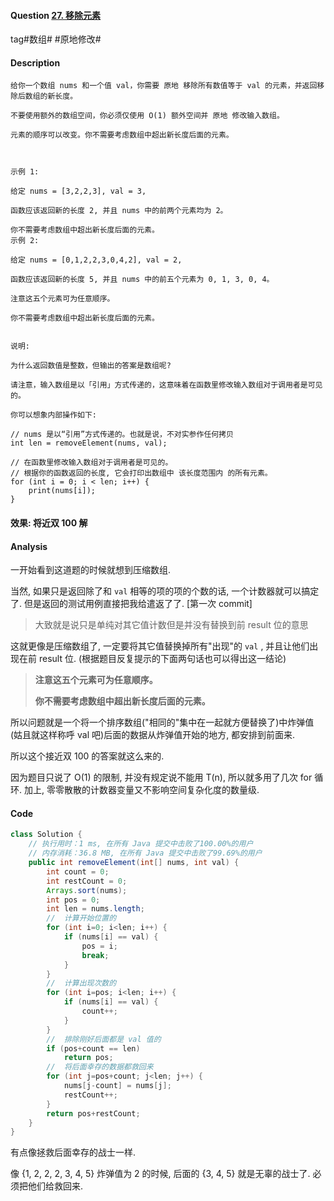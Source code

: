 #### Question [27. 移除元素](https://leetcode-cn.com/problems/remove-element/)

tag#数组# #原地修改#



#### Description

```
给你一个数组 nums 和一个值 val，你需要 原地 移除所有数值等于 val 的元素，并返回移除后数组的新长度。

不要使用额外的数组空间，你必须仅使用 O(1) 额外空间并 原地 修改输入数组。

元素的顺序可以改变。你不需要考虑数组中超出新长度后面的元素。

 

示例 1:

给定 nums = [3,2,2,3], val = 3,

函数应该返回新的长度 2, 并且 nums 中的前两个元素均为 2。

你不需要考虑数组中超出新长度后面的元素。
示例 2:

给定 nums = [0,1,2,2,3,0,4,2], val = 2,

函数应该返回新的长度 5, 并且 nums 中的前五个元素为 0, 1, 3, 0, 4。

注意这五个元素可为任意顺序。

你不需要考虑数组中超出新长度后面的元素。
 

说明:

为什么返回数值是整数，但输出的答案是数组呢?

请注意，输入数组是以「引用」方式传递的，这意味着在函数里修改输入数组对于调用者是可见的。

你可以想象内部操作如下:

// nums 是以“引用”方式传递的。也就是说，不对实参作任何拷贝
int len = removeElement(nums, val);

// 在函数里修改输入数组对于调用者是可见的。
// 根据你的函数返回的长度, 它会打印出数组中 该长度范围内 的所有元素。
for (int i = 0; i < len; i++) {
    print(nums[i]);
}

```



#### 效果: 将近双 100 解



#### Analysis

一开始看到这道题的时候就想到压缩数组. 

当然, 如果只是返回除了和 `val` 相等的项的项的个数的话, 一个计数器就可以搞定了. 但是返回的测试用例直接把我给遣返了了. [第一次 commit]

> 大致就是说只是单纯对其它值计数但是并没有替换到前 result 位的意思

这就更像是压缩数组了, 一定要将其它值替换掉所有"出现"的 `val` , 并且让他们出现在前 result 位. (根据题目反复提示的下面两句话也可以得出这一结论)

> **注意这五个元素可为任意顺序。**
>
> **你不需要考虑数组中超出新长度后面的元素。**

所以问题就是一个将一个排序数组("相同的"集中在一起就方便替换了)中炸弹值(姑且就这样称呼 val 吧)后面的数据从炸弹值开始的地方, 都安排到前面来.

所以这个接近双 100 的答案就这么来的.

因为题目只说了 O(1) 的限制, 并没有规定说不能用 T(n), 所以就多用了几次 for 循环. 加上, 零零散散的计数器变量又不影响空间复杂化度的数量级.



#### Code

```java
class Solution {
    // 执行用时：1 ms, 在所有 Java 提交中击败了100.00%的用户
    // 内存消耗：36.8 MB, 在所有 Java 提交中击败了99.69%的用户
    public int removeElement(int[] nums, int val) {
        int count = 0;        
        int restCount = 0; 
        Arrays.sort(nums);
        int pos = 0;
        int len = nums.length;  
        //	计算开始位置的
        for (int i=0; i<len; i++) {
            if (nums[i] == val) {
                pos = i;
                break;
            }
        } 
        //	计算出现次数的
        for (int i=pos; i<len; i++) {
            if (nums[i] == val) {
                count++;
            }                            
        }  
        //	排除刚好后面都是 val 值的
        if (pos+count == len) 
            return pos; 
        //	将后面幸存的数据都救回来
        for (int j=pos+count; j<len; j++) {
            nums[j-count] = nums[j];
            restCount++;
        }
        return pos+restCount;
    }
}
```





有点像拯救后面幸存的战士一样.

像 {1, 2, 2, 2, 3, 4, 5} 炸弹值为 2 的时候, 后面的 {3, 4, 5} 就是无辜的战士了. 必须把他们给救回来.



